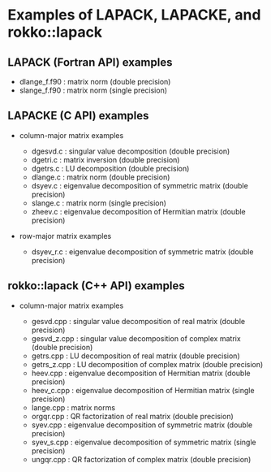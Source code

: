 # Examples of LAPACK, LAPACKE, and rokko::lapack

## LAPACK (Fortran API) examples

  * dlange_f.f90 : matrix norm (double precision)
  * slange_f.f90 : matrix norm (single precision)

## LAPACKE (C API) examples

  * column-major matrix examples

    * dgesvd.c : singular value decomposition (double precision)
    * dgetri.c : matrix inversion (double precision)
    * dgetrs.c : LU decomposition (double precision)
    * dlange.c : matrix norm (double precision)
    * dsyev.c : eigenvalue decomposition of symmetric matrix (double precision)
    * slange.c : matrix norm (single precision)
    * zheev.c : eigenvalue decomposition of Hermitian matrix (double precision)
  
  * row-major matrix examples
  
    * dsyev_r.c : eigenvalue decomposition of symmetric matrix (double precision)

## rokko::lapack (C++ API) examples

  * column-major matrix examples

    * gesvd.cpp : singular value decomposition of real matrix (double precision)
    * gesvd_z.cpp : singular value decomposition of complex matrix (double precision)
    * getrs.cpp : LU decomposition of real matrix (double precision)
    * getrs_z.cpp : LU decomposition of complex matrix (double precision)
    * heev.cpp : eigenvalue decomposition of Hermitian matrix (double precision)
    * heev_c.cpp : eigenvalue decomposition of Hermitian matrix (single precision)
    * lange.cpp : matrix norms
    * orgqr.cpp : QR factorization of real matrix (double precision)
    * syev.cpp : eigenvalue decomposition of symmetric matrix (double precision)
    * syev_s.cpp : eigenvalue decomposition of symmetric matrix (single precision)
    * ungqr.cpp : QR factorization of complex matrix (double precision)
